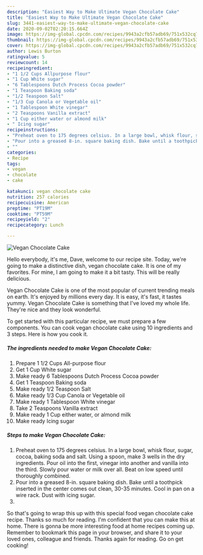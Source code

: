 ```yaml
---
description: "Easiest Way to Make Ultimate Vegan Chocolate Cake"
title: "Easiest Way to Make Ultimate Vegan Chocolate Cake"
slug: 3441-easiest-way-to-make-ultimate-vegan-chocolate-cake
date: 2020-09-02T02:20:15.664Z
image: https://img-global.cpcdn.com/recipes/9943a2cfb57adb69/751x532cq70/vegan-chocolate-cake-recipe-main-photo.jpg
thumbnail: https://img-global.cpcdn.com/recipes/9943a2cfb57adb69/751x532cq70/vegan-chocolate-cake-recipe-main-photo.jpg
cover: https://img-global.cpcdn.com/recipes/9943a2cfb57adb69/751x532cq70/vegan-chocolate-cake-recipe-main-photo.jpg
author: Lewis Burton
ratingvalue: 5
reviewcount: 14
recipeingredient:
- "1 1/2 Cups Allpurpose flour"
- "1 Cup White sugar"
- "6 Tablespoons Dutch Process Cocoa powder"
- "1 Teaspoon Baking soda"
- "1/2 Teaspoon Salt"
- "1/3 Cup Canola or Vegetable oil"
- "1 Tablespoon White vinegar"
- "2 Teaspoons Vanilla extract"
- "1 Cup either water or almond milk"
- " Icing sugar"
recipeinstructions:
- "Preheat oven to 175 degrees celsius. In a large bowl, whisk flour, sugar, cocoa, baking soda and salt. Using a spoon, make 3 wells in the dry ingredients. Pour oil into the first, vinegar into another and vanilla into the third. Slowly pour water or milk over all. Beat on low speed until thoroughly combined."
- "Pour into a greased 8-in. square baking dish. Bake until a toothpick inserted in the center comes out clean, 30-35 minutes. Cool in pan on a wire rack. Dust with icing sugar."
- ""
categories:
- Recipe
tags:
- vegan
- chocolate
- cake

katakunci: vegan chocolate cake 
nutrition: 257 calories
recipecuisine: American
preptime: "PT19M"
cooktime: "PT59M"
recipeyield: "2"
recipecategory: Lunch

---
```



![Vegan Chocolate Cake](https://img-global.cpcdn.com/recipes/9943a2cfb57adb69/751x532cq70/vegan-chocolate-cake-recipe-main-photo.jpg)

Hello everybody, it's me, Dave, welcome to our recipe site. Today, we're going to make a distinctive dish, vegan chocolate cake. It is one of my favorites. For mine, I am going to make it a bit tasty. This will be really delicious.



Vegan Chocolate Cake is one of the most popular of current trending meals on earth. It's enjoyed by millions every day. It is easy, it's fast, it tastes yummy. Vegan Chocolate Cake is something that I've loved my whole life. They're nice and they look wonderful.


To get started with this particular recipe, we must prepare a few components. You can cook vegan chocolate cake using 10 ingredients and 3 steps. Here is how you cook it.

<!--inarticleads1-->

##### The ingredients needed to make Vegan Chocolate Cake:

1. Prepare 1 1/2 Cups All-purpose flour
1. Get 1 Cup White sugar
1. Make ready 6 Tablespoons Dutch Process Cocoa powder
1. Get 1 Teaspoon Baking soda
1. Make ready 1/2 Teaspoon Salt
1. Make ready 1/3 Cup Canola or Vegetable oil
1. Make ready 1 Tablespoon White vinegar
1. Take 2 Teaspoons Vanilla extract
1. Make ready 1 Cup either water, or almond milk
1. Make ready  Icing sugar




<!--inarticleads2-->

##### Steps to make Vegan Chocolate Cake:

1. Preheat oven to 175 degrees celsius. In a large bowl, whisk flour, sugar, cocoa, baking soda and salt. Using a spoon, make 3 wells in the dry ingredients. Pour oil into the first, vinegar into another and vanilla into the third. Slowly pour water or milk over all. Beat on low speed until thoroughly combined.
1. Pour into a greased 8-in. square baking dish. Bake until a toothpick inserted in the center comes out clean, 30-35 minutes. Cool in pan on a wire rack. Dust with icing sugar.
1. 




So that's going to wrap this up with this special food vegan chocolate cake recipe. Thanks so much for reading. I'm confident that you can make this at home. There is gonna be more interesting food at home recipes coming up. Remember to bookmark this page in your browser, and share it to your loved ones, colleague and friends. Thanks again for reading. Go on get cooking!
